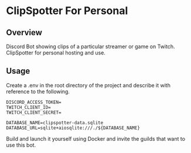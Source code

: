 # ClipSpotter For Personal

## Overview
Discord Bot showing clips of a particular streamer or game on Twitch.<br>
ClipSpotter for personal hosting and use.

## Usage
Create a .env in the root directory of the project and describe it with reference to the following.
```plaintext:.env
DISCORD_ACCESS_TOKEN=
TWITCH_CLIENT_ID=
TWITCH_CLIENT_SECRET=

DATABASE_NAME=clipspotter-data.sqlite
DATABASE_URL=sqlite+aiosqlite:///./${DATABASE_NAME}
```
Build and launch it yourself using Docker and invite the guilds that want to use this bot.
